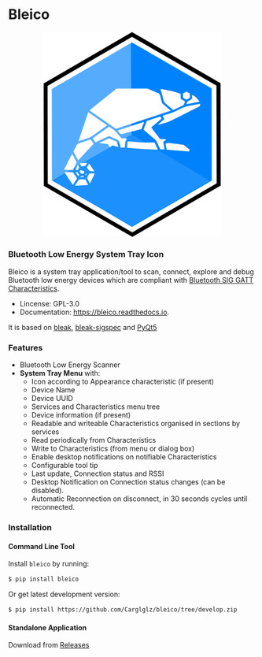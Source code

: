# Bleico

<p align="center">
  <img src="https://github.com/Carglglz/bleico/blob/master/docs/bleico_logo.png?raw=true" width="360"/>
</p>

### Bluetooth Low Energy System Tray Icon

Bleico is a system tray application/tool to scan, connect, explore and debug
Bluetooth low energy devices which are compliant with [Bluetooth SIG GATT Characteristics](https://www.bluetooth.com/specifications/gatt/characteristics/).

* Lincense: GPL-3.0
* Documentation: https://bleico.readthedocs.io.


It is based on [bleak](https://bleak.readthedocs.io/en/latest/), [bleak-sigspec](https://bleak-sigspec.readthedocs.io/en/latest/) and [PyQt5](https://pypi.org/project/PyQt5/)

### Features
* Bluetooth Low Energy Scanner
* __System Tray Menu__ with:
  * Icon according to Appearance characteristic (if present)
  * Device Name
  * Device UUID
  * Services and Characteristics menu tree
  * Device information (if present)
  * Readable and writeable Characteristics organised in sections by services
  * Read periodically from Characteristics
  * Write to Characteristics (from menu or dialog box)
  * Enable desktop notifications on notifiable Characteristics
  * Configurable tool tip
  * Last update, Connection status and RSSI
  * Desktop Notification on Connection status changes (can be disabled).
  * Automatic Reconnection on disconnect, in 30 seconds cycles until reconnected.



### Installation

#### Command Line Tool

Install ``bleico`` by running:

```bash
$ pip install bleico
```

Or get latest development version:  

```bash
$ pip install https://github.com/Carglglz/bleico/tree/develop.zip
```

#### Standalone Application

Download from [Releases](https://github.com/Carglglz/bleico/releases/new)

